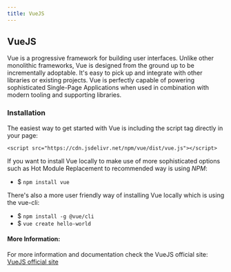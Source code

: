 ```yaml
---
title: VueJS 
---
```

## VueJS

Vue is a progressive framework for building user interfaces. Unlike other monolithic frameworks, Vue is designed from the ground up to be incrementally adoptable. It's easy to pick up and integrate with other libraries or existing projects. Vue is perfectly capable of powering sophisticated Single-Page Applications when used in combination with modern tooling and supporting libraries.

### Installation

The easiest way to get started with Vue is including the script tag directly in your page:

`<script src="https://cdn.jsdelivr.net/npm/vue/dist/vue.js"></script>`

If you want to install Vue locally to make use of more sophisticated options such as Hot Module Replacement to recommended way is using *NPM*:

* $ `npm install vue`

There's also a more user friendly way of installing Vue locally which is using the vue-cli:

* $ `npm install -g @vue/cli`
* $ `vue create hello-world`

#### More Information:
For more information and documentation check the VueJS official site: [VueJS official site](https://vuejs.org/)